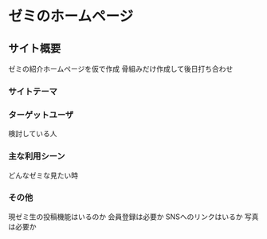 # ゼミのホームページ

## サイト概要
ゼミの紹介ホームページを仮で作成
骨組みだけ作成して後日打ち合わせ

### サイトテーマ


### ターゲットユーザ
検討している人

### 主な利用シーン
どんなゼミな見たい時

### その他
現ゼミ生の投稿機能はいるのか
会員登録は必要か
SNSへのリンクはいるか
写真は必要か
